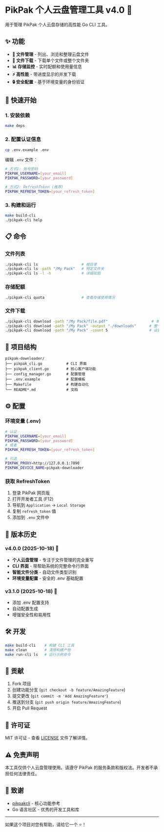 # PikPak 个人云盘管理工具 v4.0 🚀

用于管理 PikPak 个人云盘存储的高性能 Go CLI 工具。

## ✨ 功能

- **📁 文件管理** - 列出、浏览和整理云盘文件
- **💾 文件下载** - 下载单个文件或整个文件夹
- **📊 存储监控** - 实时配额和使用量信息
- **⚡ 高性能** - 带进度显示的并发下载
- **🔒 安全配置** - 基于环境变量的身份验证

## 🚀 快速开始

### 1. 安装依赖
```bash
make deps
```

### 2. 配置认证信息
```bash
cp .env.example .env
```

编辑 `.env` 文件：
```bash
# 方式1: 账号密码
PIKPAK_USERNAME=[your_email]
PIKPAK_PASSWORD=[your_password]

# 方式2: RefreshToken (推荐)
PIKPAK_REFRESH_TOKEN=[your_refresh_token]
```

### 3. 构建和运行
```bash
make build-cli
./pikpak-cli help
```

## 📋 命令

### 文件列表
```bash
./pikpak-cli ls                    # 根目录
./pikpak-cli ls -path "/My Pack"   # 特定文件夹
./pikpak-cli ls -l -h              # 详细视图
```

### 存储配额
```bash
./pikpak-cli quota                 # 查看存储使用情况
```

### 文件下载
```bash
./pikpak-cli download -path "/My Pack/file.pdf"                    # 单个文件
./pikpak-cli download -path "/My Pack" -output "./downloads"      # 整个文件夹
./pikpak-cli download -path "/My Pack" -count 5                   # 设置并发数
```

## 📁 项目结构

```
pikpak-downloader/
├── pikpak_cli.go           # CLI 界面
├── pikpak_client.go        # 核心客户端功能
├── config_manager.go       # 配置管理
├── .env.example            # 配置模板
├── Makefile                # 构建自动化
└── README*.md              # 文档
```

## ⚙️ 配置

### 环境变量 (.env)
```bash
# 认证
PIKPAK_USERNAME=[your_email]
PIKPAK_PASSWORD=[your_password]
# 或者
PIKPAK_REFRESH_TOKEN=[your_refresh_token]

# 可选
PIKPAK_PROXY=http://127.0.0.1:7890
PIKPAK_DEVICE_NAME=pikpak-downloader
```

### 获取 RefreshToken
1. 登录 PikPak 网页版
2. 打开开发者工具 (F12)
3. 导航到 `Application` → `Local Storage`
4. 复制 `refresh_token` 值
5. 添加到 `.env` 文件中

## 🔄 版本历史

### v4.0.0 (2025-10-18) 🎯
- **个人云盘管理** - 专注于文件管理的完全重写
- **CLI 界面** - 带帮助系统的完整命令行界面
- **智能文件分类** - 自动文件类型识别
- **环境变量配置** - 安全的 .env 基础配置

### v3.1.0 (2025-10-18) 🌟
- 添加 .env 配置支持
- 自动配置生成
- 增强安全性和易用性

## 🛠️ 开发

```bash
make build-cli    # 构建 CLI 工具
make clean        # 清理构建产物
make run-cli ls   # 运行示例命令
```

## 🤝 贡献

1. Fork 项目
2. 创建功能分支 (`git checkout -b feature/AmazingFeature`)
3. 提交更改 (`git commit -m 'Add AmazingFeature'`)
4. 推送到分支 (`git push origin feature/AmazingFeature`)
5. 开启 Pull Request

## 📄 许可证

MIT 许可证 - 查看 [LICENSE](LICENSE) 文件了解详情。

## ⚠️ 免责声明

本工具仅供个人云盘管理使用。请遵守 PikPak 的服务条款和版权法。开发者不承担任何法律责任。

## 🙏 致谢

- [pikpakcli](https://github.com/52funny/pikpakcli) - 核心功能参考
- Go 语言社区 - 优秀的开发工具和库

---

如果这个项目对您有帮助，请给它一个 ⭐️！